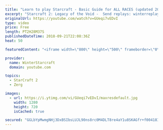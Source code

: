 ```yaml
---
title: "Learn to play Starcraft - Basic Guide for ALL RACES (updated 2017) #2"
excerpt: "Starcraft 2: Legacy of the Void -  Send replays: winterreplays@gmail.com ( -- Watch live at https://www.twitch.tv/wintergaming"
originalUrl: https://youtube.com/watch?v=GUeqi7vEDvI
type: video
price: Free
length: PT2H28M37S
publishedDateTime: 2018-09-21T22:08:36Z
heat: 50

featuredContent: "<iframe width=\"800\" height=\"500\" frameborder=\"0\" src=\"https://www.youtube.com/embed/GUeqi7vEDvI\" allow=\"accelerometer; autoplay; encrypted-media; gyroscope; picture-in-picture\" allowfullscreen></iframe>"

provider:
  name: WinterStarcraft
  domain: youtube.com

topics:
  - StarCraft 2
  - Zerg

images:
  - url: https://i.ytimg.com/vi/GUeqi7vEDvI/maxresdefault.jpg
    width: 1280
    height: 720
    isCached: true

secured: "GGLbYpMwmgNHj3DxBSIbsLUJL90ns8rc0M4DLT8re4aY1u8SKAGfr+f00418I4otB9Y8woJFapc4Fx4hBMsh8aoS8gonYfc7kfP78J501GgeF7GKO9sE8kkQJOV57hCUjWkb5Iz7FS/hraI56/LjNYyCBoBfAsfMaEp7tYcf00fcn0djiAFhAVkuv3CnMZS3NcEWyBpGuJWbqWzlZYPr+i8HbASa/5U04cjnBt+hbxMXlAYOJfJbHbtXTDS6rQXuN9lTStzyB05yb8W+n7clLdYsl/v/hj2DiKxGFGCGF4CMZxeZ35aGL3lYRmdMPwDZ/5/weoVZtSfJb3lyGT4MX58MRG9k5+810jt9p9gL2ZQLpnog5P8xjSgUN9R0RCGWHpEbxBlS97VHtHF8zNwN10YTma0aBZHYp7KWdsyjeeE=;WXTLRbA6xxtJWds1PYlAwQ=="
---
```


